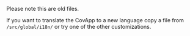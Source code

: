 Please note this are old files.

If you want to translate the CovApp to a new language copy a file from `/src/global/i18n/` or try one of the other customizations.

